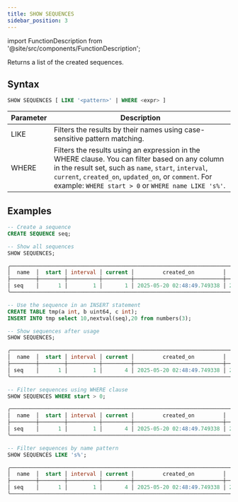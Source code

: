 ```yaml
---
title: SHOW SEQUENCES
sidebar_position: 3
---
```


import FunctionDescription from '@site/src/components/FunctionDescription';

<FunctionDescription description="Introduced or updated: v1.2.742"/>

Returns a list of the created sequences.

## Syntax

```sql
SHOW SEQUENCES [ LIKE '<pattern>' | WHERE <expr> ]
```

| Parameter | Description                                                                                                                 |
|-----------|-----------------------------------------------------------------------------------------------------------------------------|
| LIKE      | Filters the results by their names using case-sensitive pattern matching.                                                   |
| WHERE     | Filters the results using an expression in the WHERE clause. You can filter based on any column in the result set, such as `name`, `start`, `interval`, `current`, `created_on`, `updated_on`, or `comment`. For example: `WHERE start > 0` or `WHERE name LIKE 's%'`. |

## Examples

```sql
-- Create a sequence
CREATE SEQUENCE seq;

-- Show all sequences
SHOW SEQUENCES;

╭───────────────────────────────────────────────────────────────────────────────────────────────────────────────────╮
│  name  │  start │ interval │ current │         created_on         │         updated_on         │      comment     │
├────────┼────────┼──────────┼─────────┼────────────────────────────┼────────────────────────────┼──────────────────┤
│ seq    │      1 │        1 │       1 │ 2025-05-20 02:48:49.749338 │ 2025-05-20 02:48:49.749338 │ NULL             │
╰───────────────────────────────────────────────────────────────────────────────────────────────────────────────────╯

-- Use the sequence in an INSERT statement
CREATE TABLE tmp(a int, b uint64, c int);
INSERT INTO tmp select 10,nextval(seq),20 from numbers(3);

-- Show sequences after usage
SHOW SEQUENCES;

╭───────────────────────────────────────────────────────────────────────────────────────────────────────────────────╮
│  name  │  start │ interval │ current │         created_on         │         updated_on         │      comment     │
├────────┼────────┼──────────┼─────────┼────────────────────────────┼────────────────────────────┼──────────────────┤
│ seq    │      1 │        1 │       4 │ 2025-05-20 02:48:49.749338 │ 2025-05-20 02:49:14.302917 │ NULL             │
╰───────────────────────────────────────────────────────────────────────────────────────────────────────────────────╯

-- Filter sequences using WHERE clause
SHOW SEQUENCES WHERE start > 0;

╭───────────────────────────────────────────────────────────────────────────────────────────────────────────────────╮
│  name  │  start │ interval │ current │         created_on         │         updated_on         │      comment     │
├────────┼────────┼──────────┼─────────┼────────────────────────────┼────────────────────────────┼──────────────────┤
│ seq    │      1 │        1 │       4 │ 2025-05-20 02:48:49.749338 │ 2025-05-20 02:49:14.302917 │ NULL             │
╰───────────────────────────────────────────────────────────────────────────────────────────────────────────────────╯

-- Filter sequences by name pattern
SHOW SEQUENCES LIKE 's%';

╭───────────────────────────────────────────────────────────────────────────────────────────────────────────────────╮
│  name  │  start │ interval │ current │         created_on         │         updated_on         │      comment     │
├────────┼────────┼──────────┼─────────┼────────────────────────────┼────────────────────────────┼──────────────────┤
│ seq    │      1 │        1 │       4 │ 2025-05-20 02:48:49.749338 │ 2025-05-20 02:49:14.302917 │ NULL             │
╰───────────────────────────────────────────────────────────────────────────────────────────────────────────────────╯